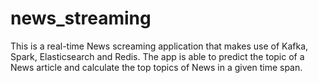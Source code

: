 # news_streaming

This is a real-time News screaming application that makes use of Kafka, Spark, Elasticsearch and Redis. The app is able to predict the topic of a News article and calculate the top topics of News in a given time span.
